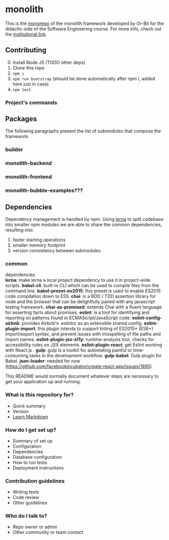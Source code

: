 # monolith

This is the [monorepo](<https://github.com/babel/babel/blob/master/doc/design/monorepo.md>) of the monolith framework developed by Or-Bit for the didactic-side of the Software Engineering course. For more info, check out the [institutional link](<http://www.math.unipd.it/~tullio/IS-1/2016/>).

## Contributing
0.  Install Node JS (TODO other deps)
1.  Clone this repo
2.  `npm i`
3.  `npm run bootstrap` (should be done automatically after npm i, added here just in case)
4.  `npm test`

### Project's commands


## Packages
The following paragraphs present the list of submodules that compose the framework.
### builder

### monolith-backend

### monolith-frontend

### monolith-bubble-examples???


## Dependencies
Dependency management is handled by npm. Using [lerna](<https://github.com/lerna/lerna>) to split codebase into smaller npm modules we are able to share the common dependencies, resulting into:
1.   faster starting operations
2.   smaller memory footprint
3.   version consistency between submodules

### common
dependencies  
**lerna**: make lerna a local project dependency to use it in project-wide scripts.
**babel-cli**: built-in CLI which can be used to compile files from the command line.
**babel-preset-es2015**:  this preset is used to enable ES2015 code compilation down to ES5.
**chai**:  is a BDD / TDD assertion library for node and the browser that can be delightfully paired with any javascript testing framework.
**chai-as-promised**:  extends Chai with a fluent language for asserting facts about promises.
**eslint**:  is a tool for identifying and reporting on patterns found in ECMAScript/JavaScript code.
**eslint-config-airbnb**:  provides Airbnb's .eslintrc as an extensible shared config.
**eslint-plugin-import**:  this plugin intends to support linting of ES2015+ (ES6+) import/export syntax, and prevent issues with misspelling of file paths and import names. 
**eslint-plugin-jsx-a11y**: runtime-analysis tool, checks for accessibility rules on JSX elements.
**eslint-plugin-react**: get Eslint working  with React.js .
**gulp**:  gulp is a toolkit for automating painful or time-consuming tasks in the development workflow.
**gulp-babel**:  Gulp plugin for Babel.
**json-loader**: needed for now (https://github.com/facebookincubator/create-react-app/issues/1895)



This README would normally document whatever steps are necessary to get your application up and running.

### What is this repository for? ###

* Quick summary
* Version
* [Learn Markdown](https://bitbucket.org/tutorials/markdowndemo)

### How do I get set up? ###

* Summary of set up
* Configuration
* Dependencies
* Database configuration
* How to run tests
* Deployment instructions

### Contribution guidelines ###

* Writing tests
* Code review
* Other guidelines

### Who do I talk to? ###

* Repo owner or admin
* Other community or team contact
